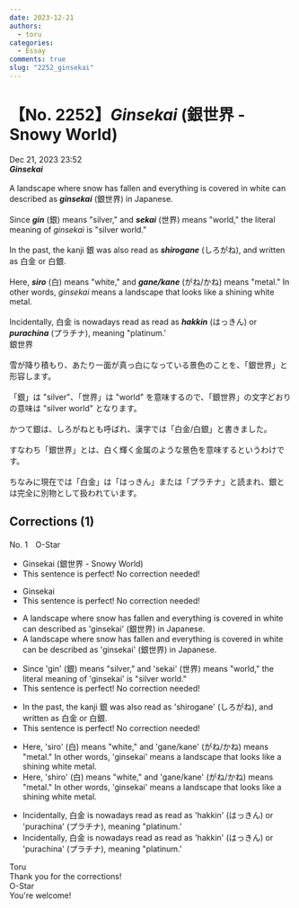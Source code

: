 ```yaml
---
date: 2023-12-21
authors:
  - toru
categories:
  - Essay
comments: true
slug: "2252_ginsekai"
---
```


# 【No. 2252】<strong><em>Ginsekai</em></strong> (銀世界 - Snowy World)
<div class="date">Dec 21, 2023 23:52</div>
<div id="post"><div id="body_show_ori">
<strong><em>Ginsekai</em></strong><br/><br/>A landscape where snow has fallen and everything is covered in white can described as <strong><em>ginsekai</em></strong> (銀世界) in Japanese.<br/><br/>Since <strong><em>gin</em></strong> (銀) means "silver," and <strong><em>sekai</em></strong> (世界) means "world," the literal meaning of  <em>ginsekai</em> is "silver world."<br/><br/>In the past, the kanji 銀 was also read as <strong><em>shirogane</em></strong> (しろがね), and written as 白金 or 白銀.<br/><br/>Here, <strong><em>siro</em></strong> (白) means "white," and <strong><em>gane/kane</em></strong> (がね/かね) means "metal." In other words, <em>ginsekai</em> means a landscape that looks like a shining white metal.<br/><br/>Incidentally, 白金 is nowadays read as read as <strong><em>hakkin</em></strong> (はっきん) or <strong><em>purachina</em></strong> (プラチナ), meaning "platinum.'
</div></div>

<!-- more -->

<div id="post_ja"><div id="body_show_mo">
銀世界<br/><br/>雪が降り積もり、あたり一面が真っ白になっている景色のことを、「銀世界」と形容します。<br/><br/>「銀」は "silver"、「世界」は "world" を意味するので、「銀世界」の文字どおりの意味は "silver world" となります。<br/><br/>かつて銀は、しろがねとも呼ばれ、漢字では「白金/白銀」と書きました。<br/><br/>すなわち「銀世界」とは、白く輝く金属のような景色を意味するというわけです。<br/><br/>ちなみに現在では「白金」は「はっきん」または「プラチナ」と読まれ、銀とは完全に別物として扱われています。
</div></div>

## Corrections (1)
<div id="block"><div class="first_name"> No. 1　<span class="just_name">O-Star</span></div><div id="block2">
<ul class="correction_field">
<li class="incorrect">Ginsekai (銀世界 - Snowy World)</li>
<li class="corrected perfect">This sentence is perfect! No correction needed!</li>
</ul>
<ul class="correction_field">
<li class="incorrect">Ginsekai</li>
<li class="corrected perfect">This sentence is perfect! No correction needed!</li>
</ul>
<ul class="correction_field">
<li class="incorrect">A landscape where snow has fallen and everything is covered in white can described as 'ginsekai' (銀世界) in Japanese.</li>
<li class="corrected correct">
A landscape where snow has fallen and everything is covered in white can <span class="f_bold">be</span> described as 'ginsekai' (銀世界) in Japanese.
</li>
</ul>
<ul class="correction_field">
<li class="incorrect">Since 'gin' (銀) means "silver," and 'sekai' (世界) means "world," the literal meaning of  'ginsekai' is "silver world."</li>
<li class="corrected perfect">This sentence is perfect! No correction needed!</li>
</ul>
<ul class="correction_field">
<li class="incorrect">In the past, the kanji 銀 was also read as 'shirogane' (しろがね), and written as 白金 or 白銀.</li>
<li class="corrected perfect">This sentence is perfect! No correction needed!</li>
</ul>
<ul class="correction_field">
<li class="incorrect">Here, 'siro' (白) means "white," and 'gane/kane' (がね/かね) means "metal." In other words, 'ginsekai' means a landscape that looks like a shining white metal.</li>
<li class="corrected correct">
Here, '<span class="f_bold">shiro</span>' (白) means "white," and 'gane/kane' (がね/かね) means "metal." In other words, 'ginsekai' means a landscape that looks like<span class="sline"><span class="f_red"> a </span></span>shining white metal.
</li>
</ul>
<ul class="correction_field">
<li class="incorrect">Incidentally, 白金 is nowadays read as read as 'hakkin' (はっきん) or 'purachina' (プラチナ), meaning "platinum.'</li>
<li class="corrected correct">
Incidentally, 白金 is nowadays read as <span class="sline"><span class="f_red">read as</span></span> 'hakkin' (はっきん) or 'purachina' (プラチナ), meaning "platinum.'
</li>
</ul>
</div><div class="name"><span class="just_name">Toru</span><br>
Thank you for the corrections!
</div>
<div class="name"><span class="just_name">O-Star</span><br>
You're welcome!
</div>
</div>
